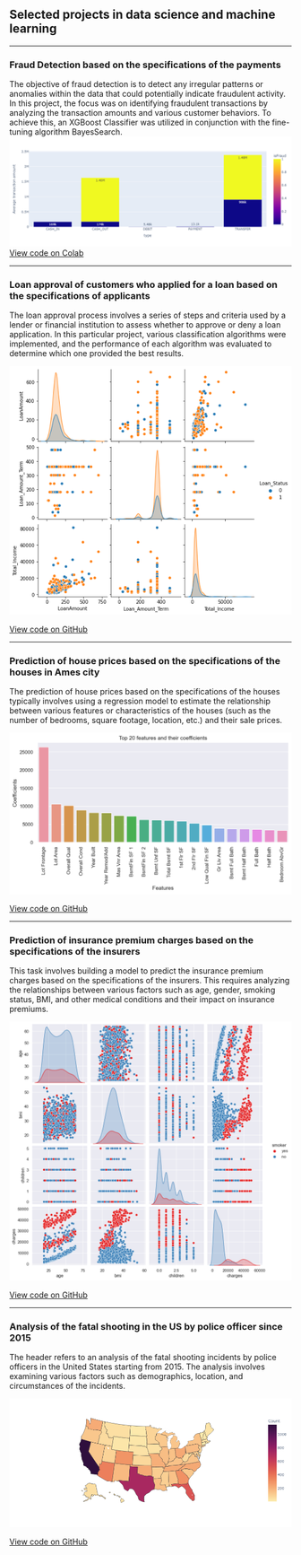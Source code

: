 ## Selected projects in data science and machine learning

---

### Fraud Detection based on the specifications of the payments 

The objective of fraud detection is to detect any irregular patterns or anomalies within the data that could potentially indicate fraudulent activity. In this project, the focus was on identifying fraudulent transactions by analyzing the transaction amounts and various customer behaviors. To achieve this, an XGBoost Classifier was utilized in conjunction with the fine-tuning algorithm BayesSearch.
<img src="images/Fraud_detection.png?raw=true"/>
<a href="https://colab.research.google.com/drive/1XkQzwraZ0WONLY94eDm4ztxtaZkqUQmJ?usp=sharing">View code on Colab</a> 

---
### Loan approval of customers who applied for a loan based on the specifications of applicants 

The loan approval process involves a series of steps and criteria used by a lender or financial institution to assess whether to approve or deny a loan application. In this particular project, various classification algorithms were implemented, and the performance of each algorithm was evaluated to determine which one provided the best results.

<img src="images/Loan_approval.png?raw=true"/>

<a href="https://github.com/EmilJavadli/EmilJavadli.github.io/tree/master/Loan%20approval">View code on GitHub</a> 

---

### Prediction of house prices based on the specifications of the houses in Ames city 

The prediction of house prices based on the specifications of the houses typically involves using a regression model to estimate the relationship between various features or characteristics of the houses (such as the number of bedrooms, square footage, location, etc.) and their sale prices.

<img src="images/House_prices.png?raw=true"/>

<a href="https://github.com/EmilJavadli/EmilJavadli.github.io/tree/master/Fatal_Shooting">View code on GitHub</a> 

---

### Prediction of insurance premium charges based on the specifications of the insurers

This task involves building a model to predict the insurance premium charges based on the specifications of the insurers. This requires analyzing the relationships between various factors such as age, gender, smoking status, BMI, and other medical conditions and their impact on insurance premiums.

<img src="images/Insurance.png?raw=true"/>

<a href="https://github.com/EmilJavadli/EmilJavadli.github.io/tree/master/Health%20insurance">View code on GitHub</a> 

---

### Analysis of the fatal shooting in the US by police officer since 2015  

The header refers to an analysis of the fatal shooting incidents by police officers in the United States starting from 2015. The analysis involves examining various factors such as demographics, location, and circumstances of the incidents.

<img src="images/Fatal_force.png?raw=true"/>

<a href="https://github.com/EmilJavadli/EmilJavadli.github.io/tree/master/Fatal_Shooting">View code on GitHub</a> 





<!-- Remove above link if you don't want to attibute -->
